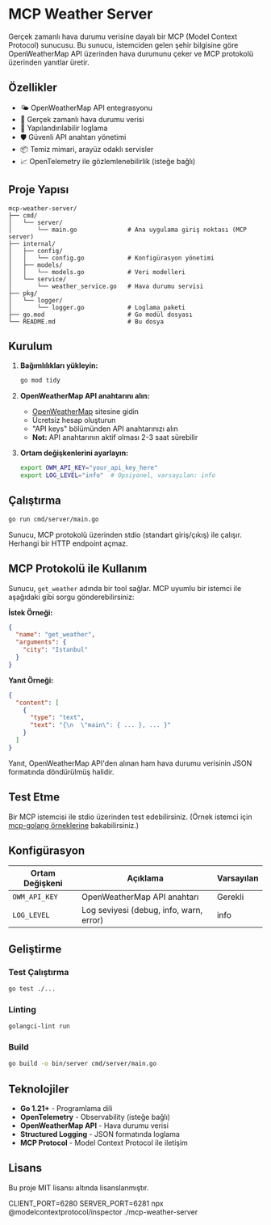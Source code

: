 # MCP Weather Server

Gerçek zamanlı hava durumu verisine dayalı bir MCP (Model Context Protocol) sunucusu. Bu sunucu, istemciden gelen şehir bilgisine göre OpenWeatherMap API üzerinden hava durumunu çeker ve MCP protokolü üzerinden yanıtlar üretir.

## Özellikler

- 🌤️ OpenWeatherMap API entegrasyonu
- 🔄 Gerçek zamanlı hava durumu verisi
- 📝 Yapılandırılabilir loglama
- 🛡️ Güvenli API anahtarı yönetimi
- 📦 Temiz mimari, arayüz odaklı servisler
- 📈 OpenTelemetry ile gözlemlenebilirlik (isteğe bağlı)

## Proje Yapısı

```
mcp-weather-server/
├── cmd/
│   └── server/
│       └── main.go              # Ana uygulama giriş noktası (MCP server)
├── internal/
│   ├── config/
│   │   └── config.go            # Konfigürasyon yönetimi
│   ├── models/
│   │   └── models.go            # Veri modelleri
│   └── service/
│       └── weather_service.go   # Hava durumu servisi
├── pkg/
│   └── logger/
│       └── logger.go            # Loglama paketi
├── go.mod                       # Go modül dosyası
└── README.md                    # Bu dosya
```

## Kurulum

1. **Bağımlılıkları yükleyin:**
   ```bash
   go mod tidy
   ```

2. **OpenWeatherMap API anahtarını alın:**
   - [OpenWeatherMap](https://openweathermap.org/api) sitesine gidin
   - Ücretsiz hesap oluşturun
   - "API keys" bölümünden API anahtarınızı alın
   - **Not:** API anahtarının aktif olması 2-3 saat sürebilir

3. **Ortam değişkenlerini ayarlayın:**
   ```bash
   export OWM_API_KEY="your_api_key_here"
   export LOG_LEVEL="info"  # Opsiyonel, varsayılan: info
   ```

## Çalıştırma

```bash
go run cmd/server/main.go
```

Sunucu, MCP protokolü üzerinden stdio (standart giriş/çıkış) ile çalışır. Herhangi bir HTTP endpoint açmaz.

## MCP Protokolü ile Kullanım

Sunucu, `get_weather` adında bir tool sağlar. MCP uyumlu bir istemci ile aşağıdaki gibi sorgu gönderebilirsiniz:

**İstek Örneği:**
```json
{
  "name": "get_weather",
  "arguments": {
    "city": "Istanbul"
  }
}
```

**Yanıt Örneği:**
```json
{
  "content": [
    {
      "type": "text",
      "text": "{\n  \"main\": { ... }, ... }"
    }
  ]
}
```

Yanıt, OpenWeatherMap API'den alınan ham hava durumu verisinin JSON formatında döndürülmüş halidir.

## Test Etme

Bir MCP istemcisi ile stdio üzerinden test edebilirsiniz. (Örnek istemci için [mcp-golang örneklerine](https://github.com/metoro-io/mcp-golang) bakabilirsiniz.)

## Konfigürasyon

| Ortam Değişkeni | Açıklama | Varsayılan |
|----------------|----------|------------|
| `OWM_API_KEY` | OpenWeatherMap API anahtarı | Gerekli |
| `LOG_LEVEL` | Log seviyesi (debug, info, warn, error) | info |

## Geliştirme

### Test Çalıştırma
```bash
go test ./...
```

### Linting
```bash
golangci-lint run
```

### Build
```bash
go build -o bin/server cmd/server/main.go
```

## Teknolojiler

- **Go 1.21+** - Programlama dili
- **OpenTelemetry** - Observability (isteğe bağlı)
- **OpenWeatherMap API** - Hava durumu verisi
- **Structured Logging** - JSON formatında loglama
- **MCP Protocol** - Model Context Protocol ile iletişim

## Lisans

Bu proje MIT lisansı altında lisanslanmıştır. 

CLIENT_PORT=6280 SERVER_PORT=6281 npx @modelcontextprotocol/inspector ./mcp-weather-server

